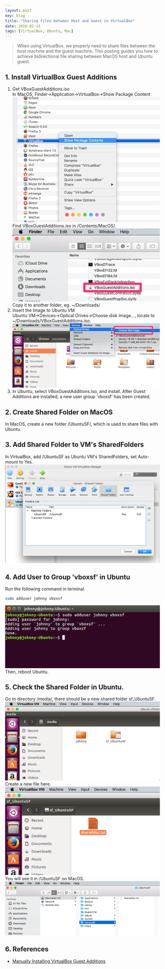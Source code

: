 ```yaml
---
layout: post
key: blog
title: "Sharing files between Host and Guest in VirtualBox"
date: 2016-02-13
tags: [VirtualBox, Ubuntu, Mac]
---
```


> When using VirtualBox, we properly need to share files between the host machine and the guest machine. This posting guides you how to achieve bidirectional file sharing between MacOS host and Ubuntu guest.

## 1. Install VirtualBox Guest Additions
1) Get VBoxGuestAdditions.iso  
In MacOS, Finder->Application->VirtualBox->Show Package Content
![MIME Type](/public/pics/2016-02-13/virtualbox.png)  
Find VBoxGuestAdditions.iso in /Contents/MacOS/.
![MIME Type](/public/pics/2016-02-13/iso.png)  
Copy it to another folder, eg. ~/Downloads/  
2) Insert the Image to Ubuntu VM  
Ubuntu VM->Devices->Optical Drives->Choose disk image..., locate to ~/Downloads/VBoxGuestAdditions.iso.  
![MIME Type](/public/pics/2016-02-13/addimage.png)  
3) In Ubuntu, select VBoxGuestAdditions.iso, and install.
After Guest Additions are installed, a new user group 'vboxsf' has been created.  

## 2. Create Shared Folder on MacOS
In MacOS, create a new folder /UbuntuSF/, which is used to share files with Ubuntu.

## 3. Add Shared Folder to VM's SharedFolders
In VirtualBox, add /UbuntuSF as Ubuntu VM's SharedFolders, set Auto-mount to Yes.
![MIME Type](/public/pics/2016-02-13/sharedfolders.png)  

## 4. Add User to Group 'vboxsf' in Ubuntu
Run the following command in terminal.
```sh
sudo adduser johnny vboxsf
```
![MIME Type](/public/pics/2016-02-13/adduser.png)  
Then, reboot Ubuntu.

## 5. Check the Shared Folder in Ubuntu.
Go to directory /media/, there should be a new shared folder sf_UbuntuSF.
![MIME Type](/public/pics/2016-02-13/ubuntusf.png)  
Create a new file here.
![MIME Type](/public/pics/2016-02-13/sharedfile.png)  
You will see it in /UbuntuSF on MacOS.
![MIME Type](/public/pics/2016-02-13/macsf.png)  

## 6. References
* [Manually Installing VirtualBox Guest Additions](https://osquest.com/2012/11/13/tip-manually-installing-virtualbox-guest-additions/)
